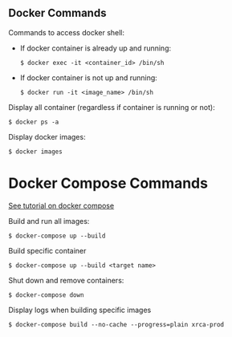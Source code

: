 ## Docker Commands
Commands to access docker shell:
  - If docker container is already up and running:
    ```
    $ docker exec -it <container_id> /bin/sh
    ```
  - If docker container is not up and running:
    ```
    $ docker run -it <image_name> /bin/sh
    ```

Display all container (regardless if container is running or not):
```
$ docker ps -a
```

Display docker images:
```
$ docker images
```

# Docker Compose Commands
[See tutorial on docker compose](https://youtu.be/QeQ2MH5f_BE)

Build and run all images:
```
$ docker-compose up --build
```

Build specific container 
```
$ docker-compose up --build <target name>
```

Shut down and remove containers:
```
$ docker-compose down
```

Display logs when building specific images
```
$ docker-compose build --no-cache --progress=plain xrca-prod
```
